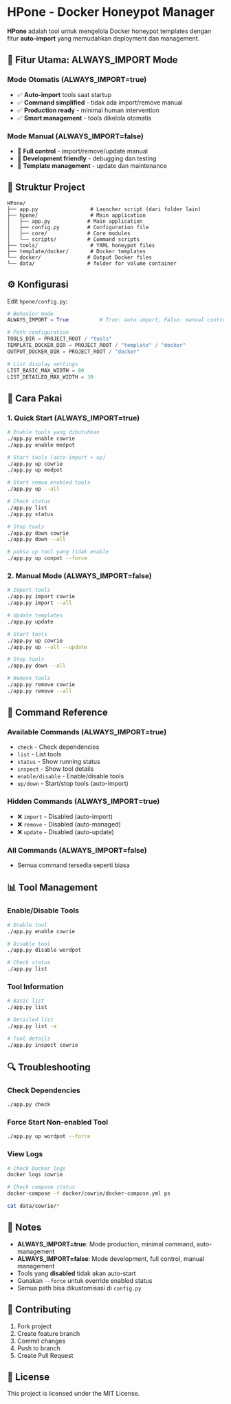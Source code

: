 # HPone - Docker Honeypot Manager

**HPone** adalah tool untuk mengelola Docker honeypot templates dengan fitur **auto-import** yang memudahkan deployment dan management.

## 🚀 Fitur Utama: ALWAYS_IMPORT Mode

### **Mode Otomatis (ALWAYS_IMPORT=true)**
- ✅ **Auto-import** tools saat startup
- ✅ **Command simplified** - tidak ada import/remove manual
- ✅ **Production ready** - minimal human intervention
- ✅ **Smart management** - tools dikelola otomatis

### **Mode Manual (ALWAYS_IMPORT=false)**
- 🔧 **Full control** - import/remove/update manual
- 🔧 **Development friendly** - debugging dan testing
- 🔧 **Template management** - update dan maintenance

## 📁 Struktur Project

```
HPone/
├── app.py                 # Launcher script (dari folder lain)
├── hpone/                 # Main application
│   ├── app.py            # Main application
│   ├── config.py         # Configuration file
│   ├── core/             # Core modules
│   └── scripts/          # Command scripts
├── tools/                 # YAML honeypot files
├── template/docker/       # Docker templates
└── docker/               # Output Docker files
└── data/                 # folder for volume container
```

## ⚙️ Konfigurasi

Edit `hpone/config.py`:

```python
# Behavior mode
ALWAYS_IMPORT = True          # True: auto-import, False: manual control

# Path configuration
TOOLS_DIR = PROJECT_ROOT / "tools"
TEMPLATE_DOCKER_DIR = PROJECT_ROOT / "template" / "docker"
OUTPUT_DOCKER_DIR = PROJECT_ROOT / "docker"

# List display settings
LIST_BASIC_MAX_WIDTH = 80
LIST_DETAILED_MAX_WIDTH = 30
```

## 🎯 Cara Pakai

### **1. Quick Start (ALWAYS_IMPORT=true)**

```bash
# Enable tools yang dibutuhkan
./app.py enable cowrie
./app.py enable medpot

# Start tools (auto-import + up)
./app.py up cowrie
./app.py up medpot

# Start semua enabled tools
./app.py up --all

# Check status
./app.py list
./app.py status

# Stop tools
./app.py down cowrie
./app.py down --all

# paksa up tool yang tidak enable
./app.py up conpot --force
```

### **2. Manual Mode (ALWAYS_IMPORT=false)**

```bash
# Import tools
./app.py import cowrie
./app.py import --all

# Update templates
./app.py update

# Start tools
./app.py up cowrie
./app.py up --all --update

# Stop tools
./app.py down --all

# Remove tools
./app.py remove cowrie
./app.py remove --all
```

## 🔧 Command Reference

### **Available Commands (ALWAYS_IMPORT=true)**
- `check` - Check dependencies
- `list` - List tools
- `status` - Show running status
- `inspect` - Show tool details
- `enable/disable` - Enable/disable tools
- `up/down` - Start/stop tools (auto-import)

### **Hidden Commands (ALWAYS_IMPORT=true)**
- ❌ `import` - Disabled (auto-import)
- ❌ `remove` - Disabled (auto-managed)
- ❌ `update` - Disabled (auto-update)

### **All Commands (ALWAYS_IMPORT=false)**
- Semua command tersedia seperti biasa

## 📊 Tool Management

### **Enable/Disable Tools**
```bash
# Enable tool
./app.py enable cowrie

# Disable tool
./app.py disable wordpot

# Check status
./app.py list
```

### **Tool Information**
```bash
# Basic list
./app.py list

# Detailed list
./app.py list -a

# Tool details
./app.py inspect cowrie
```

## 🔍 Troubleshooting

### **Check Dependencies**
```bash
./app.py check
```

### **Force Start Non-enabled Tool**
```bash
./app.py up wordpot --force
```

### **View Logs**
```bash
# Check Docker logs
docker logs cowrie

# Check compose status
docker-compose -f docker/cowrie/docker-compose.yml ps

cat data/cowrie/*
```

## 📝 Notes

- **ALWAYS_IMPORT=true**: Mode production, minimal command, auto-management
- **ALWAYS_IMPORT=false**: Mode development, full control, manual management
- Tools yang **disabled** tidak akan auto-start
- Gunakan `--force` untuk override enabled status
- Semua path bisa dikustomisasi di `config.py`

## 🤝 Contributing

1. Fork project
2. Create feature branch
3. Commit changes
4. Push to branch
5. Create Pull Request

## 📄 License

This project is licensed under the MIT License.
